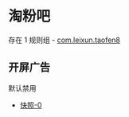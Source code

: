 # 淘粉吧

存在 1 规则组 - [com.leixun.taofen8](/src/apps/com.leixun.taofen8.ts)

## 开屏广告

默认禁用

- [快照-0](https://i.gkd.li/i/13937324)
